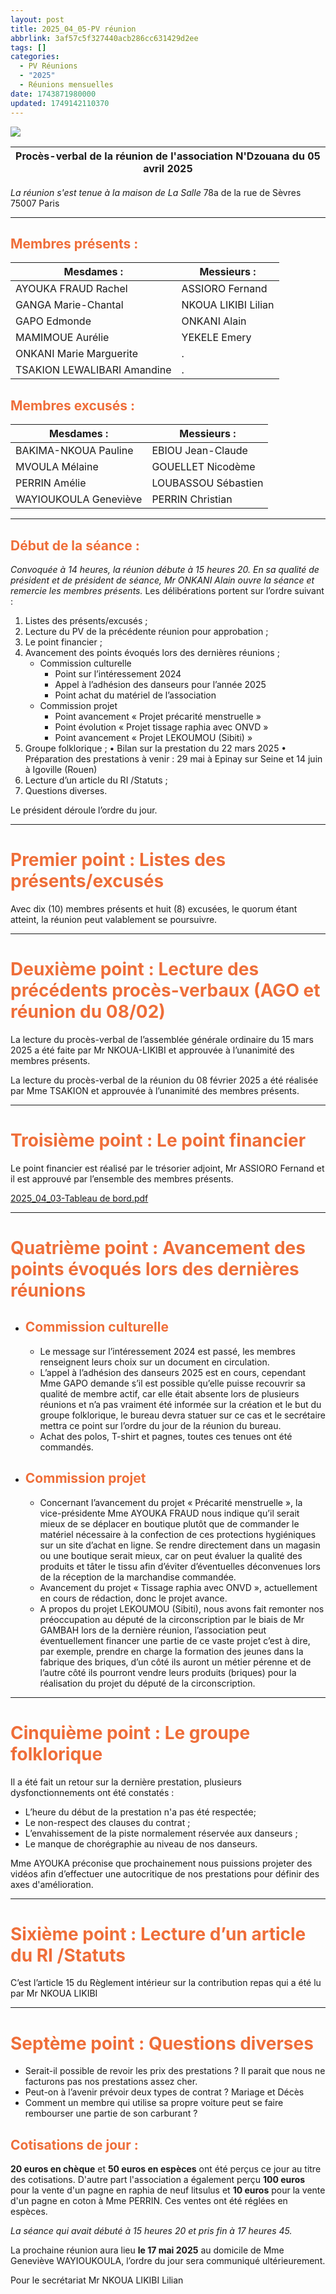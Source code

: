 ```yaml
---
layout: post
title: 2025_04_05-PV réunion
abbrlink: 3af57c5f327440acb286cc631429d2ee
tags: []
categories:
  - PV Réunions
  - "2025"
  - Réunions mensuelles
date: 1743871980000
updated: 1749142110370
---
```


![](/resources/7a005d93902c42c8b024e1af5ff6806f.png)

| **Procès-verbal de la réunion de l'association N'Dzouana du 05 avril 2025** |
| --------------------------------------------------------------------------- |

*La réunion s'est tenue à la maison de La Salle*
78a de la rue de Sèvres 75007 Paris

***

## <span style="color: #ef6e39">Membres présents :</span>

| Mesdames :                  | Messieurs :         |
| --------------------------- | ------------------- |
| AYOUKA FRAUD Rachel         | ASSIORO Fernand     |
| GANGA Marie-Chantal         | NKOUA LIKIBI Lilian |
| GAPO Edmonde                | ONKANI Alain        |
| MAMIMOUE Aurélie            | YEKELE Emery        |
| ONKANI Marie Marguerite     | .                   |
| TSAKION LEWALIBARI Amandine | .                   |

## <span style="color: #ef6e39">Membres excusés :</span>

| Mesdames :            | Messieurs :         |
| --------------------- | ------------------- |
| BAKIMA-NKOUA Pauline  | EBIOU Jean-Claude   |
| MVOULA Mélaine        | GOUELLET Nicodème   |
| PERRIN Amélie         | LOUBASSOU Sébastien |
| WAYIOUKOULA Geneviève | PERRIN Christian    |

***

## <span style="color: #ef6e39">Début de la séance :</span>

*Convoquée à 14 heures, la réunion débute à 15 heures 20.
En sa qualité de président et de président de séance, Mr ONKANI Alain ouvre la séance et remercie les membres présents.*
Les délibérations portent sur l’ordre suivant :

1. Listes des présents/excusés ;
2. Lecture du PV de la précédente réunion pour approbation ;
3. Le point financier ;
4. Avancement des points évoqués lors des dernières réunions ;
   - Commission culturelle
     - Point sur l’intéressement 2024
     - Appel à l’adhésion des danseurs pour l’année 2025
     - Point achat du matériel de l’association
   - Commission projet
     - Point avancement « Projet précarité menstruelle »
     - Point évolution « Projet tissage raphia avec ONVD »
     - Point avancement « Projet LEKOUMOU (Sibiti) »
5. Groupe folklorique ;
   •	Bilan sur la prestation du 22 mars 2025
   •	Préparation des prestations à venir : 29 mai à Epinay sur Seine et 14 juin à Igoville (Rouen)
6. Lecture d’un article du RI /Statuts ;
7. Questions diverses.

Le président déroule l’ordre du jour.

***

# <span style="color: #ef6e39">Premier point : Listes des présents/excusés</span>

Avec dix (10) membres présents et huit (8) excusées, le quorum étant atteint, la réunion peut valablement se poursuivre.

***

# <span style="color: #ef6e39">Deuxième point : Lecture des précédents procès-verbaux (AGO et réunion du 08/02)</span>

La lecture du procès-verbal de l’assemblée générale ordinaire du 15 mars 2025 a été faite par Mr NKOUA-LIKIBI et approuvée à l’unanimité des membres présents.

La lecture du procès-verbal de la réunion du 08 février 2025 a été réalisée par Mme TSAKION et approuvée à l’unanimité des membres présents.

***

# <span style="color: #ef6e39">Troisième point : Le point financier</span>

Le point financier est réalisé par le trésorier adjoint, Mr ASSIORO Fernand et il est approuvé par l’ensemble des membres présents.

[2025\_04\_03-Tableau de bord.pdf](/resources/f7fce39256514d2e81e5d8c88387691a.pdf)

***

# <span style="color: #ef6e39">Quatrième point : Avancement des points évoqués lors des dernières réunions</span>

- ## <span style="color: #ef6e39"> Commission culturelle</span>
  - Le message sur l’intéressement 2024 est passé, les membres renseignent leurs choix sur un document en circulation.
  - L’appel à l’adhésion des danseurs 2025 est en cours, cependant Mme GAPO demande s’il est possible qu’elle puisse recouvrir sa qualité de membre actif, car elle était absente lors de plusieurs réunions et n’a pas vraiment été informée sur la création et le but du groupe folklorique, le bureau devra statuer sur ce cas et le secrétaire mettra ce point sur l’ordre du jour de la réunion du bureau.
  - Achat des polos, T-shirt et pagnes, toutes ces tenues ont été commandés.

- ## <span style="color: #ef6e39">Commission projet</span>
  - Concernant l’avancement du projet « Précarité menstruelle », la vice-présidente Mme AYOUKA FRAUD nous indique qu’il serait mieux de se déplacer en boutique plutôt que de commander le matériel nécessaire à la confection de ces protections hygiéniques sur un site d’achat en ligne. Se rendre directement dans un magasin ou une boutique serait mieux, car on peut évaluer la qualité des produits et tâter le tissu afin d’éviter d’éventuelles déconvenues lors de la réception de la marchandise commandée.
  - Avancement du projet « Tissage raphia avec ONVD », actuellement en cours de rédaction, donc le projet avance.
  - A propos du projet LEKOUMOU (Sibiti), nous avons fait remonter nos préoccupation au député de la circonscription par le biais de Mr GAMBAH lors de la dernière réunion, l’association peut éventuellement financer une partie de ce vaste projet c’est à dire, par exemple, prendre en charge la formation des jeunes dans la fabrique des briques, d’un côté ils auront un métier pérenne et de l’autre côté ils pourront vendre leurs produits (briques) pour la réalisation du projet du député de la circonscription.

***

# <span style="color: #ef6e39">Cinquième point : Le groupe folklorique</span>

Il a été fait un retour sur la dernière prestation, plusieurs dysfonctionnements ont été constatés :

- L’heure du début de la prestation n'a pas été respectée;
- Le non-respect des clauses du contrat ;
- L’envahissement de la piste normalement réservée aux danseurs ;
- Le manque de chorégraphie au niveau de nos danseurs.

Mme AYOUKA préconise que prochainement nous puissions projeter des vidéos afin d’effectuer une autocritique de nos prestations pour définir des axes d'amélioration.

***

# <span style="color: #ef6e39">Sixième point : Lecture d’un article du RI /Statuts</span>

C’est l’article 15 du Règlement intérieur sur la contribution repas qui a été lu par Mr NKOUA LIKIBI

***

# <span style="color: #ef6e39">Septème point :  Questions diverses</span>

- Serait-il possible de revoir les prix des prestations ?  Il parait que nous ne facturons pas  nos prestations assez cher.
- Peut-on  à l’avenir prévoir deux types de contrat ? Mariage et Décès
- Comment un membre qui utilise sa propre voiture peut se faire rembourser une partie de son carburant ?

## <span style="color: #ef6e39">Cotisations de jour :</span>

**20 euros en chèque** et **50 euros en espèces** ont été perçus ce jour au titre des cotisations.
D'autre part l'association a également perçu **100 euros** pour la vente d'un pagne en raphia de neuf litsulus et **10 euros** pour la vente d'un pagne en coton à Mme PERRIN. Ces ventes ont été réglées en espèces.

*La séance qui avait débuté à 15 heures 20 et pris fin à 17 heures 45.*

La prochaine réunion aura lieu **le 17 mai 2025** au domicile de Mme Geneviève WAYIOUKOULA, l’ordre du jour sera communiqué ultérieurement.

Pour le secrétariat
Mr NKOUA LIKIBI Lilian
